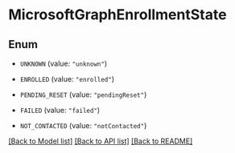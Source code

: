 # MicrosoftGraphEnrollmentState

## Enum


* `UNKNOWN` (value: `"unknown"`)

* `ENROLLED` (value: `"enrolled"`)

* `PENDING_RESET` (value: `"pendingReset"`)

* `FAILED` (value: `"failed"`)

* `NOT_CONTACTED` (value: `"notContacted"`)


[[Back to Model list]](../README.md#documentation-for-models) [[Back to API list]](../README.md#documentation-for-api-endpoints) [[Back to README]](../README.md)


